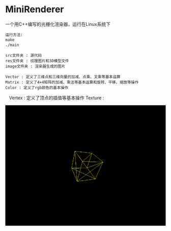 # MiniRenderer

一个用C++编写的光栅化渲染器，运行在Linux系统下

    运行方法:
    make
    ./main

    src文件夹 : 源代码
    res文件夹 : 纹理图片和3D模型文件
    image文件夹 : 渲染器生成的图片

    Vector : 定义了三维点和三维向量的加减、点乘、叉乘等基本运算
    Matrix : 定义了4×4矩阵的加减、乘法等基本运算和旋转、平移、缩放等操作
    Color : 定义了rgb颜色的基本操作
    Vertex : 定义了顶点的插值等基本操作
    Texture : 

![image](https://github.com/ZhengYuXing/MiniRenderer/blob/master/image/image1.bmp)
